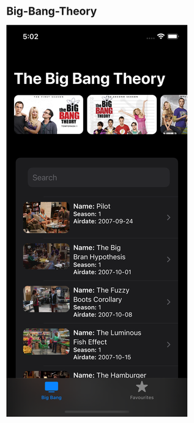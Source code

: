 # Big-Bang-Theory

<img src="https://github.com/EMLCoding/Big-Bang-Theory/blob/master/AppImages/main_screen.png" />
